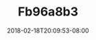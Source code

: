 ---
title: Fb96a8b3
date: 2018-02-18T20:09:53-08:00
draft: false
location: Mt. Rainier, WA
img_url: https://d17enza3bfujl8.cloudfront.net/fb96a8b3.jpg
original_fn: ""
tags:
- Mt. Rainier, WA
- camping
- Julian
- James

---